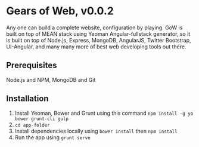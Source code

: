# Gears of Web, v0.0.2
Any one can build a complete website, configuration by playing.
GoW is built on top of MEAN stack using Yeoman Angular-fullstack generator, so it is built on top of Node.js, Express, MongoDB, AngularJS, Twitter Bootstrap, UI-Angular, and many many more of best web developing tools out there.

## Prerequisites
Node.js and NPM, MongoDB and Git

## Installation
1. Install Yeoman, Bower and Grunt using this command
```npm install -g yo bower grunt-cli gulp```
2. ```cd app-folder```
3. Install dependencies locally using
```bower install```
then
```npm install```
4. Run the app using
```grunt serve```
